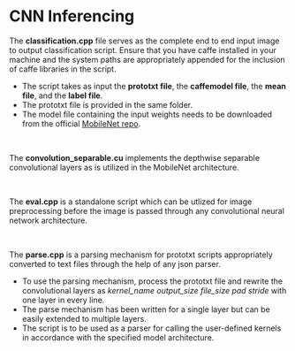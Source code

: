 # CNN Inferencing
The **classification.cpp** file serves as the complete end to end input image to output classification script. Ensure that you have caffe installed in your machine and the system paths are appropriately appended for the inclusion of caffe libraries in the script. 
- The script takes as input the **prototxt file**, the **caffemodel file**, the **mean file**, and the **label file**.
- The prototxt file is provided in the same folder. 
- The model file containing the input weights needs to be downloaded from the official [MobileNet repo](https://github.com/shicai/MobileNet-Caffe). 

<br/>

The **convolution_separable.cu** implements the depthwise separable convolutional layers as is utilized in the MobileNet architecture.

<br/>

The **eval.cpp** is a standalone script which can be utlized for image preprocessing before the image is passed through any convolutional neural network architecture.

<br/>

The **parse.cpp** is a parsing mechanism for prototxt scripts appropriately converted to text files through the help of any json parser. 
- To use the parsing mechanism, process the prototxt file and rewrite the convolutional layers as *kernel_name output_size file_size pad stride* with one layer in every line. 
- The parse mechanism has been written for a single layer but can be easily extended to multiple layers. 
- The script is to be used as a parser for calling the user-defined kernels in accordance with the specified model architecture.
